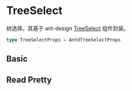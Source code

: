 # TreeSelect

树选择。其基于 ant-design [TreeSelect](https://ant.design/components/tree-select) 组件封装。

```ts
type TreeSelectProps = AntdTreeSelectProps
```

## Basic

<code src="./demos/new-demos/basic.tsx"></code>

## Read Pretty

<code src="./demos/new-demos/read-pretty.tsx"></code>
